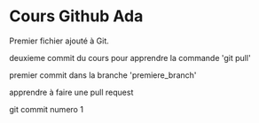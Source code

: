# Cours Github Ada

Premier fichier ajouté à Git.

deuxieme commit du cours pour apprendre la commande 'git pull'

premier commit dans la branche 'premiere_branch'

apprendre à faire une pull request

git commit numero 1